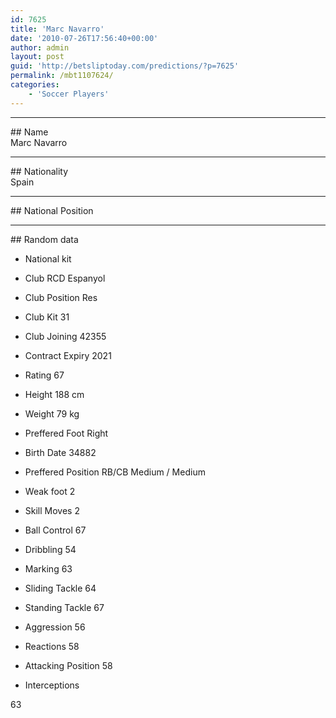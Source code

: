 ```yaml
---
id: 7625
title: 'Marc Navarro'
date: '2010-07-26T17:56:40+00:00'
author: admin
layout: post
guid: 'http://betsliptoday.com/predictions/?p=7625'
permalink: /mbt1107624/
categories:
    - 'Soccer Players'
---
```


- - - - - -

\## Name  
 Marc Navarro

- - - - - -

\## Nationality  
 Spain

- - - - - -

\## National Position

- - - - - -

\## Random data

- National kit
- Club
 RCD Espanyol

- Club Position
 Res

- Club Kit
 31

- Club Joining
 42355

- Contract Expiry
 2021

- Rating
 67

- Height
 188 cm

- Weight
 79 kg

- Preffered Foot
 Right

- Birth Date
 34882

- Preffered Position
 RB/CB Medium / Medium

- Weak foot
 2

- Skill Moves
 2

- Ball Control
 67

- Dribbling
 54

- Marking
 63

- Sliding Tackle
 64

- Standing Tackle
 67

- Aggression
 56

- Reactions
 58

- Attacking Position
 58

- Interceptions

 63